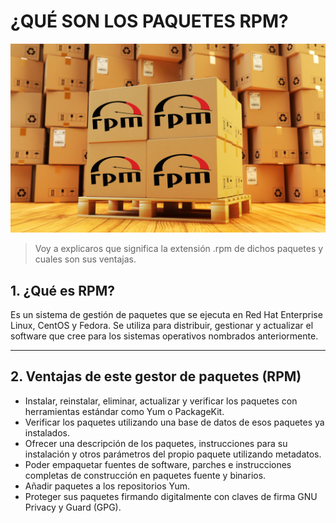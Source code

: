 # ¿QUÉ SON LOS PAQUETES RPM?

![Paquetes RPM](img/paquetesrpm.jpg)

> Voy a explicaros que significa la extensión .rpm de dichos paquetes y cuales son sus ventajas.

## 1. ¿Qué es RPM?
Es un sistema de gestión de paquetes que se ejecuta en Red Hat Enterprise Linux, CentOS y Fedora. Se utiliza para distribuir, gestionar y actualizar el software que cree para los sistemas operativos nombrados anteriormente.

---

## 2. Ventajas de este gestor de paquetes (RPM)
  *  Instalar, reinstalar, eliminar, actualizar y verificar los paquetes con herramientas estándar como Yum o PackageKit.
  *  Verificar los paquetes utilizando una base de datos de esos paquetes ya instalados.
  *  Ofrecer una descripción de los paquetes, instrucciones para su instalación y otros parámetros del propio paquete utilizando metadatos.
  *  Poder empaquetar fuentes de software, parches e instrucciones completas de construcción en paquetes fuente y binarios.
  *  Añadir paquetes a los repositorios Yum.
  *  Proteger sus paquetes firmando digitalmente con claves de firma GNU Privacy y Guard (GPG).
